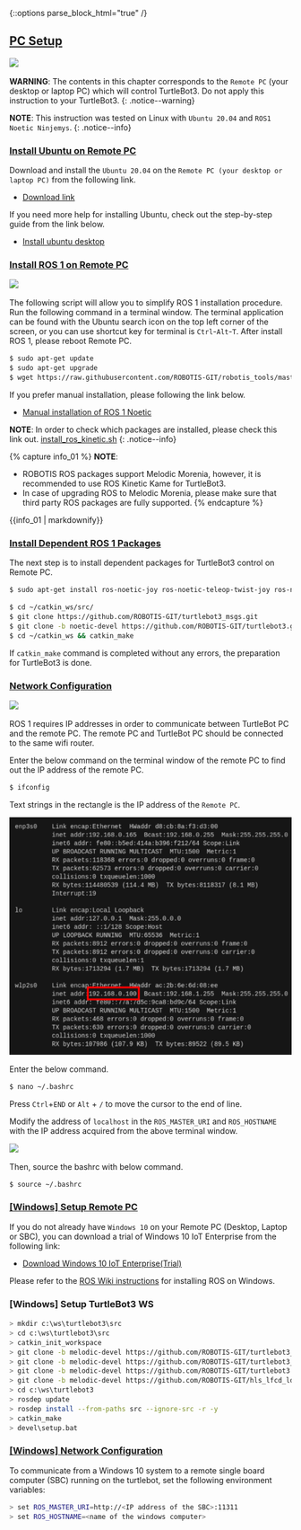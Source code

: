 
<div style="counter-reset: h1 3"></div>
<div style="counter-reset: h2 0"></div>

{::options parse_block_html="true" /}

## [PC Setup](#pc-setup)

![](/assets/images/platform/turtlebot3/software/remote_pc_and_turtlebot.png)

**WARNING**: The contents in this chapter corresponds to the `Remote PC` (your desktop or laptop PC) which will control TurtleBot3. Do not apply this instruction to your TurtleBot3.
{: .notice--warning}

**NOTE**: This instruction was tested on Linux with `Ubuntu 20.04` and `ROS1 Noetic Ninjemys`.
{: .notice--info}

### [Install Ubuntu on Remote PC](#install-ubuntu-on-remote-pc)

Download and install the `Ubuntu 20.04` on the `Remote PC (your desktop or laptop PC)` from the following link.

- [Download link][ubuntu_download_link]

If you need more help for installing Ubuntu, check out the step-by-step guide from the link below.

- [Install ubuntu desktop](https://www.ubuntu.com/download/desktop/install-ubuntu-desktop)

### [Install ROS 1 on Remote PC](#install-ros-1-on-remote-pc)

![](/assets/images/platform/turtlebot3/logo_ros.png)

The following script will allow you to simplify ROS 1 installation procedure. Run the following command in a terminal window. The terminal application can be found with the Ubuntu search icon on the top left corner of the screen, or you can use shortcut key for terminal is `Ctrl`-`Alt`-`T`. After install ROS 1, please reboot Remote PC.

```bash
$ sudo apt-get update
$ sudo apt-get upgrade
$ wget https://raw.githubusercontent.com/ROBOTIS-GIT/robotis_tools/master/install_ros_kinetic.sh && chmod 755 ./install_ros_kinetic.sh && bash ./install_ros_kinetic.sh
```

If you prefer manual installation, please following the link below.

- [Manual installation of ROS 1 Noetic](http://wiki.ros.org/noetic/Installation/Ubuntu)

**NOTE**: In order to check which packages are installed, please check this link out. [install_ros_kinetic.sh](https://raw.githubusercontent.com/ROBOTIS-GIT/robotis_tools/master/install_ros_kinetic.sh)
{: .notice--info}

{% capture info_01 %}
**NOTE**:

- ROBOTIS ROS packages support Melodic Morenia, however, it is recommended to use ROS Kinetic Kame for TurtleBot3.
- In case of upgrading ROS to Melodic Morenia, please make sure that third party ROS packages are fully supported.
{% endcapture %}
<div class ="notice--info">{{info_01 | markdownify}}</div>

### [Install Dependent ROS 1 Packages](#install-dependent-ros-1-packages)

The next step is to install dependent packages for TurtleBot3 control on Remote PC.

```bash
$ sudo apt-get install ros-noetic-joy ros-noetic-teleop-twist-joy ros-noetic-teleop-twist-keyboard ros-noetic-laser-proc ros-noetic-rgbd-launch ros-noetic-depthimage-to-laserscan ros-noetic-rosserial-arduino ros-noetic-rosserial-python ros-noetic-rosserial-server ros-noetic-rosserial-client ros-noetic-rosserial-msgs ros-noetic-amcl ros-noetic-map-server ros-noetic-move-base ros-noetic-urdf ros-noetic-xacro ros-noetic-compressed-image-transport ros-noetic-rqt-image-view ros-noetic-gmapping ros-noetic-navigation ros-noetic-interactive-markers
```

```bash
$ cd ~/catkin_ws/src/
$ git clone https://github.com/ROBOTIS-GIT/turtlebot3_msgs.git
$ git clone -b noetic-devel https://github.com/ROBOTIS-GIT/turtlebot3.git
$ cd ~/catkin_ws && catkin_make
```

If `catkin_make` command is completed without any errors, the preparation for TurtleBot3 is done.

### [Network Configuration](#network-configuration)

![](/assets/images/platform/turtlebot3/software/network_configuration.png)

ROS 1 requires IP addresses in order to communicate between TurtleBot PC and the remote PC. The remote PC and TurtleBot PC should be connected to the same wifi router.

Enter the below command on the terminal window of the remote PC to find out the IP address of the remote PC.

```bash
$ ifconfig
```

Text strings in the rectangle is the IP address of the `Remote PC`.

![](/assets/images/platform/turtlebot3/software/network_configuration2.png)

Enter the below command.

```bash
$ nano ~/.bashrc
```

Press `Ctrl`+`END` or `Alt` + `/` to move the cursor to the end of line.

Modify the address of `localhost` in the `ROS_MASTER_URI` and `ROS_HOSTNAME` with the IP address acquired from the above terminal window.

![](/assets/images/platform/turtlebot3/software/network_configuration3.png)

Then, source the bashrc with below command.

```bash
$ source ~/.bashrc
```

[ubuntu_download_link]: https://www.ubuntu.com/download/alternative-downloads

### [[Windows] Setup Remote PC](#windows-setup-remote-pc)

If you do not already have `Windows 10` on your Remote PC (Desktop, Laptop or SBC), you can download a trial of Windows 10 IoT Enterprise from the following link:

- [Download Windows 10 IoT Enterprise(Trial)][windows_download_link]

[windows_download_link]: https://www.microsoft.com/en-us/evalcenter/evaluate-windows-10-enterprise

Please refer to the [ROS Wiki instructions](https://wiki.ros.org/Installation/Windows) for installing ROS on Windows.

### [Windows] Setup TurtleBot3 WS

```bash
> mkdir c:\ws\turtlebot3\src
> cd c:\ws\turtlebot3\src
> catkin_init_workspace
> git clone -b melodic-devel https://github.com/ROBOTIS-GIT/turtlebot3_msgs
> git clone -b melodic-devel https://github.com/ROBOTIS-GIT/turtlebot3_simulations
> git clone -b melodic-devel https://github.com/ROBOTIS-GIT/turtlebot3
> git clone -b melodic-devel https://github.com/ROBOTIS-GIT/hls_lfcd_lds_driver
> cd c:\ws\turtlebot3
> rosdep update
> rosdep install --from-paths src --ignore-src -r -y
> catkin_make
> devel\setup.bat
```

### [[Windows] Network Configuration](#windows-network-configuration)

To communicate from a Windows 10 system to a remote single board computer (SBC) running on the turtlebot, set the following environment variables:

```bash
> set ROS_MASTER_URI=http://<IP address of the SBC>:11311
> set ROS_HOSTNAME=<name of the windows computer>
```

